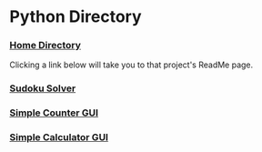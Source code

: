 # Python Directory

### [Home Directory](/CodeLanguages/ReadMe.md)

Clicking a link below will take you to that project's ReadMe page.

### [Sudoku Solver](./SudokuSolver/ReadMe.md)
### [Simple Counter GUI](./SimpleCounterGUI/ReadMe.md) 
### [Simple Calculator GUI](./SimpleCalculatorGUI/ReadMe.md)
